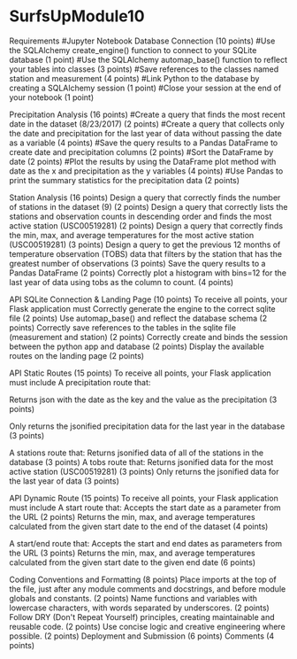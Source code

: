 # SurfsUpModule10
Requirements
#Jupyter Notebook Database Connection (10 points)
#Use the SQLAlchemy create_engine() function to connect to your SQLite database (1 point)
#Use the SQLAlchemy automap_base() function to reflect your tables into classes (3 points)
#Save references to the classes named station and measurement (4 points)
#Link Python to the database by creating a SQLAlchemy session (1 point)
#Close your session at the end of your notebook (1 point)

Precipitation Analysis (16 points)
#Create a query that finds the most recent date in the dataset (8/23/2017) (2 points)
#Create a query that collects only the date and precipitation for the last year of data without passing the date as a variable (4 points)
#Save the query results to a Pandas DataFrame to create date and precipitation columns (2 points)
#Sort the DataFrame by date (2 points)
#Plot the results by using the DataFrame plot method with date as the x and precipitation as the y variables (4 points)
#Use Pandas to print the summary statistics for the precipitation data (2 points)

Station Analysis (16 points)
Design a query that correctly finds the number of stations in the dataset (9) (2 points)
Design a query that correctly lists the stations and observation counts in descending order and finds the most active station (USC00519281) (2 points)
Design a query that correctly finds the min, max, and average temperatures for the most active station (USC00519281) (3 points)
Design a query to get the previous 12 months of temperature observation (TOBS) data that filters by the station that has the greatest number of observations (3 points)
Save the query results to a Pandas DataFrame (2 points)
Correctly plot a histogram with bins=12 for the last year of data using tobs as the column to count. (4 points)

API SQLite Connection & Landing Page (10 points)
To receive all points, your Flask application must
Correctly generate the engine to the correct sqlite file (2 points)
Use automap_base() and reflect the database schema (2 points)
Correctly save references to the tables in the sqlite file (measurement and station) (2 points)
Correctly create and binds the session between the python app and database (2 points)
Display the available routes on the landing page (2 points)

API Static Routes (15 points)
To receive all points, your Flask application must include
A precipitation route that:

Returns json with the date as the key and the value as the precipitation (3 points)

Only returns the jsonified precipitation data for the last year in the database (3 points)

A stations route that:
Returns jsonified data of all of the stations in the database (3 points)
A tobs route that:
Returns jsonified data for the most active station (USC00519281) (3 points)
Only returns the jsonified data for the last year of data (3 points)

API Dynamic Route (15 points)
To receive all points, your Flask application must include
A start route that:
Accepts the start date as a parameter from the URL (2 points)
Returns the min, max, and average temperatures calculated from the given start date to the end of the dataset (4 points)

A start/end route that:
Accepts the start and end dates as parameters from the URL (3 points)
Returns the min, max, and average temperatures calculated from the given start date to the given end date (6 points)

Coding Conventions and Formatting (8 points)
Place imports at the top of the file, just after any module comments and docstrings, and before module globals and constants. (2 points)
Name functions and variables with lowercase characters, with words separated by underscores. (2 points)
Follow DRY (Don't Repeat Yourself) principles, creating maintainable and reusable code. (2 points)
Use concise logic and creative engineering where possible. (2 points)
Deployment and Submission (6 points)
Comments (4 points)
